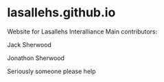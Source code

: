 # lasallehs.github.io
Website for Lasallehs Interalliance
Main contributors:

Jack Sherwood

Jonathon Sherwood

Seriously someone please help
